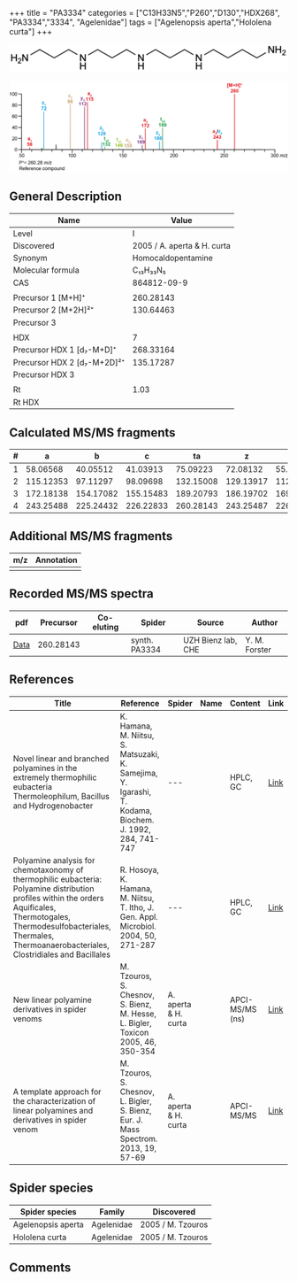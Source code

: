 +++
title = "PA3334"
categories = ["C13H33N5","P260","D130","HDX268",
"PA3334","3334",
"Agelenidae"]
tags = ["Agelenopsis aperta","Hololena curta"]
+++

![](/img/PA3334.png)

![](/img_MSMS/260_PA3334.png?classes=border)

## General Description

| Name                        | Value                       |
|-----------------------------|-----------------------------|
| Level                       | I                           |
| Discovered                  | 2005 / A. aperta & H. curta |
| Synonym                     | Homocaldopentamine          |
| Molecular formula           | C₁₃H₃₃N₅                    |
| CAS                         | 864812-09-9                 |
|                             |                             |
| Precursor 1 [M+H]⁺          | 260.28143                   |
| Precursor 2 [M+2H]²⁺        | 130.64463                   |
| Precursor 3                 |                             |
|                             |                             |
| HDX                         | 7                           |
| Precursor HDX 1 [d₇-M+D]⁺   | 268.33164                   |
| Precursor HDX 2 [d₇-M+2D]²⁺ | 135.17287                   |
| Precursor HDX 3             |                             |
|                             |                             |
| Rt                          | 1.03                        |
| Rt HDX                      |                             |

## Calculated MS/MS fragments

| # | a         | b         | c         | ta        | z         | y         | tz        |
|---|-----------|-----------|-----------|-----------|-----------|-----------|-----------|
| 1 | 58.06568  | 40.05512  | 41.03913  | 75.09223  | 72.08132  | 55.05477  | 89.10787  |
| 2 | 115.12353 | 97.11297  | 98.09698  | 132.15008 | 129.13917 | 112.11262 | 146.16572 |
| 3 | 172.18138 | 154.17082 | 155.15483 | 189.20793 | 186.19702 | 169.17047 | 203.22357 |
| 4 | 243.25488 | 225.24432 | 226.22833 | 260.28143 | 243.25487 | 226.22832 | 260.28142 |

## Additional MS/MS fragments

| m/z | Annotation |
|-----|------------|
|     |            |

## Recorded MS/MS spectra

| pdf                              | Precursor | Co-eluting | Spider        | Source             | Author        |
|----------------------------------|-----------|------------|---------------|--------------------|---------------|
| [Data](/pdf/260_PA3334_1-03.pdf) | 260.28143 |            | synth. PA3334 | UZH Bienz lab, CHE | Y. M. Forster |

## References

| Title                                                                                             | Reference                                                                                            | Spider               | Name | Content         | Link                                                  |
|---------------------------------------------------------------------------------------------------|------------------------------------------------------------------------------------------------------|----------------------|------|-----------------|-------------------------------------------------------|
| Novel linear and branched polyamines in the extremely thermophilic eubacteria Thermoleophilum, Bacillus and Hydrogenobacter                                                                                                               | K. Hamana, M. Niitsu, S. Matsuzaki, K. Samejima, Y. Igarashi, T. Kodama, Biochem. J. 1992, 284, 741-747 | ---    |      | HPLC, GC | [Link](http://www.biochemj.org/content/284/3/741)                        |
| Polyamine analysis for chemotaxonomy of thermophilic eubacteria: Polyamine distribution profiles within the orders Aquificales, Thermotogales, Thermodesulfobacteriales, Thermales, Thermoanaerobacteriales, Clostridiales and Bacillales | R. Hosoya, K. Hamana, M. Niitsu, T. Itho, J. Gen. Appl. Microbiol. 2004, 50, 271-287                    | ---    |      | HPLC, GC | [Link](https://www.jstage.jst.go.jp/article/jgam/50/5/50_5_271/_article) |
| New linear polyamine derivatives in spider venoms                                                 | M. Tzouros, S. Chesnov, S. Bienz, M. Hesse, L. Bigler, Toxicon 2005, 46, 350-354                     | A. aperta & H. curta |      | APCI-MS/MS (ns) | [Link](https://doi.org/10.1016/j.toxicon.2005.04.018) |
| A template approach for the characterization of linear polyamines and derivatives in spider venom | M. Tzouros, S. Chesnov, L. Bigler, S. Bienz, Eur. J. Mass Spectrom. 2013, 19, 57-69 | A. aperta & H. curta |      | APCI-MS/MS | [Link](https://doi.org/10.1255/ejms.1213)             |

## Spider species

| Spider species     | Family     | Discovered        |
|--------------------|------------|-------------------|
| Agelenopsis aperta | Agelenidae | 2005 / M. Tzouros |
| Hololena curta     | Agelenidae | 2005 / M. Tzouros |

## Comments
